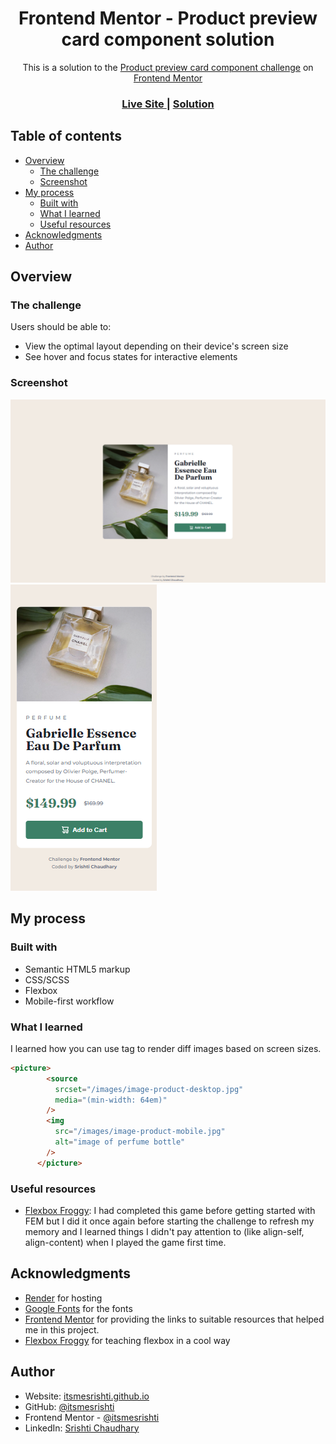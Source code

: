 <h1 align="center">Frontend Mentor - Product preview card component solution</h1>

<div align="center">This is a solution to the <a href="https://www.frontendmentor.io/challenges/product-preview-card-component-GO7UmttRfa">Product preview card component challenge</a> on <a href="https://www.frontendmentor.io">Frontend Mentor</a></div>

<div align="center">
  <h3>
    <a href="https://product-preview-srishti.onrender.com/">
      Live Site
    </a>
    <span> | </span>
    <a href="https://github.com/itsmesrishti/fmresponsivelayouts/edit/main/product-preview-card-component-main">
      Solution
    </a>
  </h3>
</div>

## Table of contents

- [Overview](#overview)
  - [The challenge](#the-challenge)
  - [Screenshot](#screenshot)
- [My process](#my-process)
  - [Built with](#built-with)
  - [What I learned](#what-i-learned)
  - [Useful resources](#useful-resources)
- [Acknowledgments](#acknowledgments)
- [Author](#author)
  
## Overview

### The challenge

Users should be able to:

- View the optimal layout depending on their device's screen size
- See hover and focus states for interactive elements

### Screenshot

![](screenshot.png) ![](screenshot-2.png)

## My process

### Built with

- Semantic HTML5 markup
- CSS/SCSS
- Flexbox
- Mobile-first workflow

### What I learned

I learned how you can use <picture> tag to render diff images based on screen sizes.

```html
<picture>
        <source
          srcset="/images/image-product-desktop.jpg"
          media="(min-width: 64em)"
        />
        <img
          src="/images/image-product-mobile.jpg"
          alt="image of perfume bottle"
        />
      </picture>
```

### Useful resources

- [Flexbox Froggy](https://flexboxfroggy.com/): I had completed this game before getting started with FEM but I did it once again before starting the challenge to refresh my memory and I learned things I didn't pay attention to (like align-self, align-content) when I played the game first time.

## Acknowledgments

- [Render](https://render.com/) for hosting
- [Google Fonts](https://fonts.google.com/) for the fonts
- [Frontend Mentor](https://www.frontendmentor.io/) for providing the links to suitable resources that helped me in this project.
- [Flexbox Froggy](https://flexboxfroggy.com/) for teaching flexbox in a cool way

## Author

- Website: [itsmesrishti.github.io](https://{itsmesrishti.github.io/})
- GitHub: [@itsmesrishti](https://{github.com/itsmesrishti})
- Frontend Mentor - [@itsmesrishti](https://www.frontendmentor.io/profile/itsmesrishti)
- LinkedIn: [Srishti Chaudhary](https://{https://www.linkedin.com/in/srishtichaudhary/})
